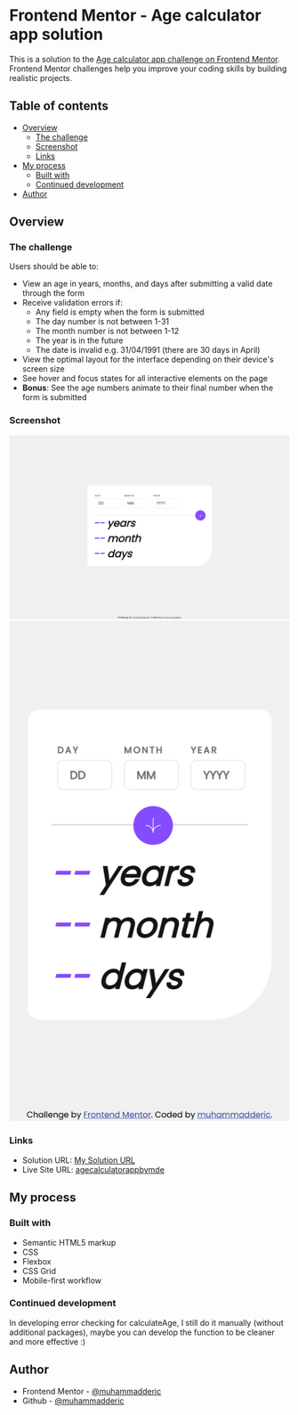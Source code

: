 # Frontend Mentor - Age calculator app solution

This is a solution to the [Age calculator app challenge on Frontend Mentor](https://www.frontendmentor.io/challenges/age-calculator-app-dF9DFFpj-Q). Frontend Mentor challenges help you improve your coding skills by building realistic projects. 

## Table of contents

- [Overview](#overview)
  - [The challenge](#the-challenge)
  - [Screenshot](#screenshot)
  - [Links](#links)
- [My process](#my-process)
  - [Built with](#built-with)
  - [Continued development](#continued-development)
- [Author](#author)

## Overview

### The challenge

Users should be able to:

- View an age in years, months, and days after submitting a valid date through the form
- Receive validation errors if:
  - Any field is empty when the form is submitted
  - The day number is not between 1-31
  - The month number is not between 1-12
  - The year is in the future
  - The date is invalid e.g. 31/04/1991 (there are 30 days in April)
- View the optimal layout for the interface depending on their device's screen size
- See hover and focus states for all interactive elements on the page
- **Bonus**: See the age numbers animate to their final number when the form is submitted

### Screenshot

![Desktop](./assets/age-calculator-app-desktop-ss.png)
![Mobile](./assets/age-calculator-app-mobile-ss.png)

### Links

- Solution URL: [My Solution URL](https://www.frontendmentor.io/solutions/age-calculator-app-qYuUn-yx5P)
- Live Site URL: [agecalculatorappbymde](https://agecalculatorappbymde.netlify.app/)

## My process

### Built with

- Semantic HTML5 markup
- CSS 
- Flexbox
- CSS Grid
- Mobile-first workflow

### Continued development

In developing error checking for calculateAge, I still do it manually (without additional packages), maybe you can develop the function to be cleaner and more effective :)

## Author

- Frontend Mentor - [@muhammadderic](https://www.frontendmentor.io/profile/muhammadderic)
- Github - [@muhammadderic](https://github.com/muhammadderic)
